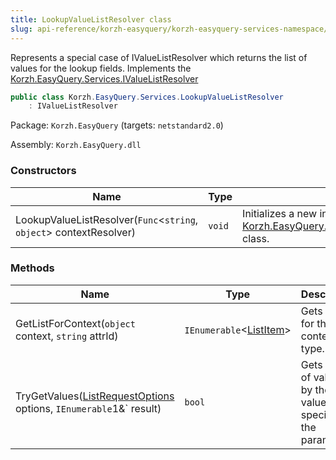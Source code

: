 ```yaml
---
title: LookupValueListResolver class
slug: api-reference/korzh-easyquery/korzh-easyquery-services-namespace/lookupvaluelistresolver-class
---
```



Represents a special case of IValueListResolver which returns the list of values for the lookup fields.  Implements the [Korzh.EasyQuery.Services.IValueListResolver](/api-reference/korzh-easyquery/korzh-easyquery-services-namespace/ivaluelistresolver-interface)
```csharp
public class Korzh.EasyQuery.Services.LookupValueListResolver
    : IValueListResolver

```
Package: `Korzh.EasyQuery` (targets: `netstandard2.0`)

Assembly: `Korzh.EasyQuery.dll`

### Constructors

| Name | Type | Description | 
| --- | --- | --- | 
| LookupValueListResolver(`Func`&lt;`string`, `object`&gt; contextResolver) | `void` | Initializes a new instance of the [Korzh.EasyQuery.Services.LookupValueListResolver](/api-reference/korzh-easyquery/korzh-easyquery-services-namespace/lookupvaluelistresolver-class) class. | 


### Methods

| Name | Type | Description | 
| --- | --- | --- | 
| GetListForContext(`object` context, `string` attrId) | `IEnumerable`&lt;[ListItem](/api-reference/korzh-easyquery/korzh-easyquery-services-namespace/listitem-class)&gt; | Gets the list for the context type. | 
| TryGetValues([ListRequestOptions](/api-reference/korzh-easyquery/korzh-easyquery-services-namespace/listrequestoptions-class) options, `IEnumerable`1&` result) | `bool` | Gets the list of values by the value editor specified in the parameter. |